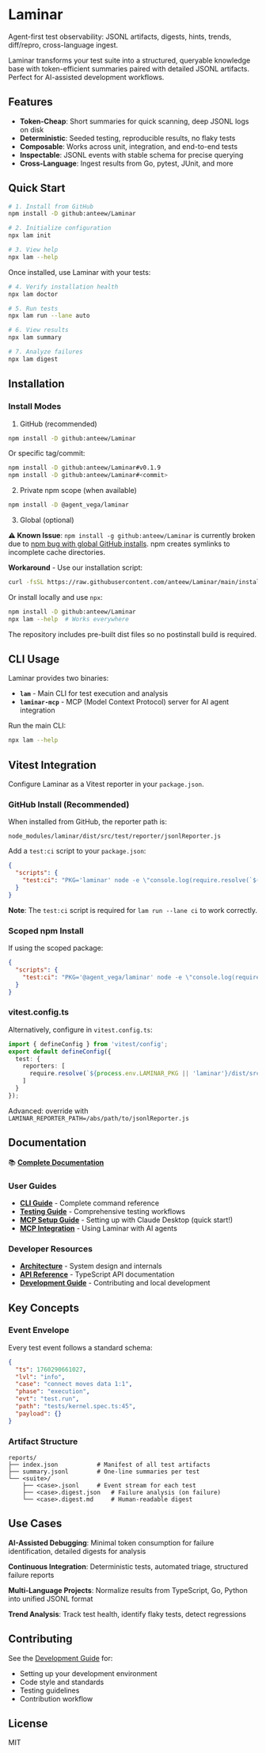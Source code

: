 # Laminar

Agent-first test observability: JSONL artifacts, digests, hints, trends, diff/repro, cross-language ingest.

Laminar transforms your test suite into a structured, queryable knowledge base with token-efficient summaries paired with detailed JSONL artifacts. Perfect for AI-assisted development workflows.

## Features

- **Token-Cheap**: Short summaries for quick scanning, deep JSONL logs on disk
- **Deterministic**: Seeded testing, reproducible results, no flaky tests
- **Composable**: Works across unit, integration, and end-to-end tests
- **Inspectable**: JSONL events with stable schema for precise querying
- **Cross-Language**: Ingest results from Go, pytest, JUnit, and more

## Quick Start

```bash runnable
# 1. Install from GitHub
npm install -D github:anteew/Laminar

# 2. Initialize configuration
npx lam init

# 3. View help
npx lam --help
```

Once installed, use Laminar with your tests:

```bash
# 4. Verify installation health
npx lam doctor

# 5. Run tests
npx lam run --lane auto

# 6. View results
npx lam summary

# 7. Analyze failures
npx lam digest
```

## Installation

### Install Modes

1) GitHub (recommended)
```bash runnable
npm install -D github:anteew/Laminar
```

Or specific tag/commit:
```bash
npm install -D github:anteew/Laminar#v0.1.9
npm install -D github:anteew/Laminar#<commit>
```

2) Private npm scope (when available)
```bash
npm install -D @agent_vega/laminar
```

3) Global (optional)

**⚠️ Known Issue**: `npm install -g github:anteew/Laminar` is currently broken due to [npm bug with global GitHub installs](https://github.com/npm/cli/issues). npm creates symlinks to incomplete cache directories.

**Workaround** - Use our installation script:
```bash
curl -fsSL https://raw.githubusercontent.com/anteew/Laminar/main/install-global.sh | bash
```

Or install locally and use `npx`:
```bash
npm install -D github:anteew/Laminar
npx lam --help  # Works everywhere
```

The repository includes pre-built dist files so no postinstall build is required.

## CLI Usage

Laminar provides two binaries:
- **`lam`** - Main CLI for test execution and analysis
- **`laminar-mcp`** - MCP (Model Context Protocol) server for AI agent integration

Run the main CLI:

```bash runnable
npx lam --help
```

## Vitest Integration

Configure Laminar as a Vitest reporter in your `package.json`.

### GitHub Install (Recommended)

When installed from GitHub, the reporter path is:
```
node_modules/laminar/dist/src/test/reporter/jsonlReporter.js
```

Add a `test:ci` script to your `package.json`:
```json
{
  "scripts": {
    "test:ci": "PKG='laminar' node -e \"console.log(require.resolve(`${process.env.PKG}/dist/src/test/reporter/jsonlReporter.js`))\" | xargs -I{} vitest run --reporter=\"{}\""
  }
}
```

**Note**: The `test:ci` script is required for `lam run --lane ci` to work correctly.

### Scoped npm Install

If using the scoped package:
```json
{
  "scripts": {
    "test:ci": "PKG='@agent_vega/laminar' node -e \"console.log(require.resolve(`${process.env.PKG}/dist/src/test/reporter/jsonlReporter.js`))\" | xargs -I{} vitest run --reporter=\"{}\""
  }
}
```

### vitest.config.ts

Alternatively, configure in `vitest.config.ts`:
```ts
import { defineConfig } from 'vitest/config';
export default defineConfig({
  test: {
    reporters: [
      require.resolve(`${process.env.LAMINAR_PKG || 'laminar'}/dist/src/test/reporter/jsonlReporter.js`)
    ]
  }
});
```

Advanced: override with `LAMINAR_REPORTER_PATH=/abs/path/to/jsonlReporter.js`

## Documentation

📚 **[Complete Documentation](./docs/README.md)**

### User Guides
- **[CLI Guide](./docs/cli-guide.md)** - Complete command reference
- **[Testing Guide](./docs/testing/laminar.md)** - Comprehensive testing workflows
- **[MCP Setup Guide](./docs/mcp-setup.md)** - Setting up with Claude Desktop (quick start!)
- **[MCP Integration](./docs/mcp-integration.md)** - Using Laminar with AI agents

### Developer Resources
- **[Architecture](./docs/architecture.md)** - System design and internals
- **[API Reference](./docs/api-reference.md)** - TypeScript API documentation
- **[Development Guide](./docs/development-guide.md)** - Contributing and local development

## Key Concepts

### Event Envelope

Every test event follows a standard schema:

```json
{
  "ts": 1760290661027,
  "lvl": "info",
  "case": "connect moves data 1:1",
  "phase": "execution",
  "evt": "test.run",
  "path": "tests/kernel.spec.ts:45",
  "payload": {}
}
```

### Artifact Structure

```
reports/
├── index.json           # Manifest of all test artifacts
├── summary.jsonl        # One-line summaries per test
└── <suite>/
    ├── <case>.jsonl     # Event stream for each test
    ├── <case>.digest.json   # Failure analysis (on failure)
    └── <case>.digest.md     # Human-readable digest
```

## Use Cases

**AI-Assisted Debugging**: Minimal token consumption for failure identification, detailed digests for analysis

**Continuous Integration**: Deterministic tests, automated triage, structured failure reports

**Multi-Language Projects**: Normalize results from TypeScript, Go, Python into unified JSONL format

**Trend Analysis**: Track test health, identify flaky tests, detect regressions

## Contributing

See the [Development Guide](./docs/development-guide.md) for:
- Setting up your development environment
- Code style and standards
- Testing guidelines
- Contribution workflow

## License

MIT
